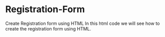 # Registration-Form
Create Registration form using HTML
In this html code we will see how to create the registration form using HTML.

